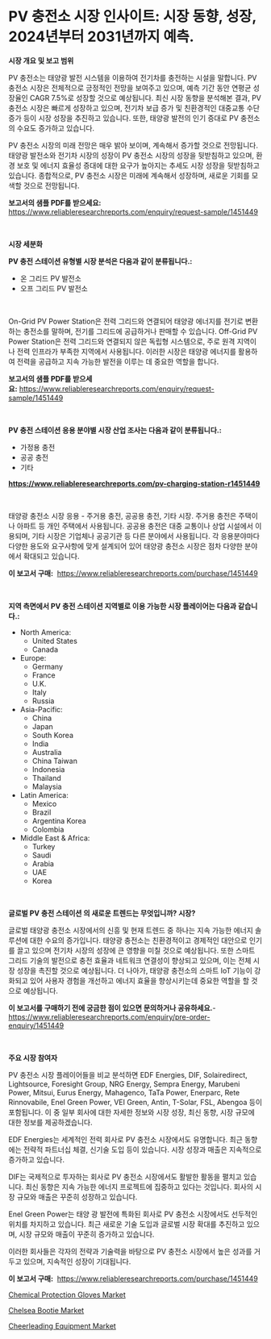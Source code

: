<p><h1>PV 충전소 시장 인사이트: 시장 동향, 성장, 2024년부터 2031년까지 예측.</h1></p><p><strong>시장 개요 및 보고 범위</strong></p>
<p><p>PV 충전소는 태양광 발전 시스템을 이용하여 전기차를 충전하는 시설을 말합니다. PV 충전소 시장은 전체적으로 긍정적인 전망을 보여주고 있으며, 예측 기간 동안 연평균 성장율인 CAGR 7.5%로 성장할 것으로 예상됩니다. 최신 시장 동향을 분석해본 결과, PV 충전소 시장은 빠르게 성장하고 있으며, 전기차 보급 증가 및 친환경적인 대중교통 수단 증가 등이 시장 성장을 추진하고 있습니다. 또한, 태양광 발전의 인기 증대로 PV 충전소의 수요도 증가하고 있습니다.</p><p>PV 충전소 시장의 미래 전망은 매우 밝아 보이며, 계속해서 증가할 것으로 전망됩니다. 태양광 발전소와 전기차 시장의 성장이 PV 충전소 시장의 성장을 뒷받침하고 있으며, 환경 보호 및 에너지 효율성 증대에 대한 요구가 높아지는 추세도 시장 성장을 뒷받침하고 있습니다. 종합적으로, PV 충전소 시장은 미래에 계속해서 성장하며, 새로운 기회를 모색할 것으로 전망됩니다.</p></p>
<p><strong>보고서의 샘플 PDF를 받으세요:</strong> <a href="https://www.reliableresearchreports.com/enquiry/request-sample/1451449">https://www.reliableresearchreports.com/enquiry/request-sample/1451449</a></p>
<p>&nbsp;</p>
<p><strong>시장 세분화</strong></p>
<p><strong>PV 충전 스테이션 유형별 시장 분석은 다음과 같이 분류됩니다.:</strong></p>
<p><ul><li>온 그리드 PV 발전소</li><li>오프 그리드 PV 발전소</li></ul></p>
<p>&nbsp;</p>
<p><p>On-Grid PV Power Station은 전력 그리드와 연결되어 태양광 에너지를 전기로 변환하는 충전소를 말하며, 전기를 그리드에 공급하거나 판매할 수 있습니다. Off-Grid PV Power Station은 전력 그리드와 연결되지 않은 독립형 시스템으로, 주로 원격 지역이나 전력 인프라가 부족한 지역에서 사용됩니다. 이러한 시장은 태양광 에너지를 활용하여 전력을 공급하고 지속 가능한 발전을 이루는 데 중요한 역할을 합니다.</p></p>
<p><strong>보고서의 샘플 PDF를 받으세요:</strong>&nbsp;<a href="https://www.reliableresearchreports.com/enquiry/request-sample/1451449">https://www.reliableresearchreports.com/enquiry/request-sample/1451449</a></p>
<p>&nbsp;</p>
<p><strong> PV 충전 스테이션 응용 분야별 시장 산업 조사는 다음과 같이 분류됩니다.:</strong></p>
<p><ul><li>가정용 충전</li><li>공공 충전</li><li>기타</li></ul></p>
<p><strong><a href="https://www.reliableresearchreports.com/pv-charging-station-r1451449">https://www.reliableresearchreports.com/pv-charging-station-r1451449</a></strong></p>
<p>&nbsp;</p>
<p><p>태양광 충전소 시장 응용 - 주거용 충전, 공공용 충전, 기타 시장. 주거용 충전은 주택이나 아파트 등 개인 주택에서 사용됩니다. 공공용 충전은 대중 교통이나 상업 시설에서 이용되며, 기타 시장은 기업체나 공공기관 등 다른 분야에서 사용됩니다. 각 응용분야마다 다양한 용도와 요구사항에 맞게 설계되어 있어 태양광 충전소 시장은 점차 다양한 분야에서 확대되고 있습니다.</p></p>
<p><strong>이 보고서 구매:</strong>&nbsp; <a href="https://www.reliableresearchreports.com/purchase/1451449">https://www.reliableresearchreports.com/purchase/1451449</a></p>
<p>&nbsp;</p>
<p><strong>지역 측면에서 PV 충전 스테이션 지역별로 이용 가능한 시장 플레이어는 다음과 같습니다.:</strong></p>
<p><ul>
    <li>
        North America:
        <ul>
            <li>United States</li>
            <li>Canada</li>
        </ul>
    </li>
    <li>
        Europe:
        <ul>
            <li>Germany</li>
            <li>France</li>
            <li>U.K.</li>
            <li>Italy</li>
            <li>Russia</li>
        </ul>
    </li>
    <li>
        Asia-Pacific:
        <ul>
            <li>China</li>
            <li>Japan</li>
            <li>South Korea</li>
            <li>India</li>
            <li>Australia</li>
            <li>China Taiwan</li>
            <li>Indonesia</li>
            <li>Thailand</li>
            <li>Malaysia</li>
        </ul>
    </li>
    <li>
        Latin America:
        <ul>
            <li>Mexico</li>
            <li>Brazil</li>
            <li>Argentina Korea</li>
            <li>Colombia</li>
        </ul>
    </li>
    <li>
        Middle East & Africa:
        <ul>
            <li>Turkey</li>
            <li>Saudi</li>
            <li>Arabia</li>
            <li>UAE</li>
            <li>Korea</li>
        </ul>
    </li>
    </ul></p>
<p>&nbsp;</p>
<p><strong>글로벌 PV 충전 스테이션 의 새로운 트렌드는 무엇입니까? 시장?</strong></p>
<p><p>글로벌 태양광 충전소 시장에서의 신흥 및 현재 트렌드 중 하나는 지속 가능한 에너지 솔루션에 대한 수요의 증가입니다. 태양광 충전소는 친환경적이고 경제적인 대안으로 인기를 끌고 있으며 전기차 시장의 성장에 큰 영향을 미칠 것으로 예상됩니다. 또한 스마트 그리드 기술의 발전으로 충전 효율과 네트워크 연결성이 향상되고 있으며, 이는 전체 시장 성장을 촉진할 것으로 예상됩니다. 더 나아가, 태양광 충전소의 스마트 IoT 기능이 강화되고 있어 사용자 경험을 개선하고 에너지 효율을 향상시키는데 중요한 역할을 할 것으로 예상됩니다.</p></p>
<p><strong>이 보고서를 구매하기 전에 궁금한 점이 있으면 문의하거나 공유하세요.</strong>- <a href="https://www.reliableresearchreports.com/enquiry/pre-order-enquiry/1451449">https://www.reliableresearchreports.com/enquiry/pre-order-enquiry/1451449</a></p>
<p>&nbsp;</p>
<p><strong>주요 시장 참여자</strong></p>
<p><p>PV 충전소 시장 플레이어들을 비교 분석하면 EDF Energies, DIF, Solairedirect, Lightsource, Foresight Group, NRG Energy, Sempra Energy, Marubeni Power, Mitsui, Eurus Energy, Mahagenco, TaTa Power, Enerparc, Rete Rinnovabile, Enel Green Power, VEI Green, Antin, T-Solar, FSL, Abengoa 등이 포함됩니다. 이 중 일부 회사에 대한 자세한 정보와 시장 성장, 최신 동향, 시장 규모에 대한 정보를 제공하겠습니다.</p><p>EDF Energies는 세계적인 전력 회사로 PV 충전소 시장에서도 유명합니다. 최근 동향에는 전략적 파트너십 체결, 신기술 도입 등이 있습니다. 시장 성장과 매출은 지속적으로 증가하고 있습니다.</p><p>DIF는 국제적으로 투자하는 회사로 PV 충전소 시장에서도 활발한 활동을 펼치고 있습니다. 최신 동향은 지속 가능한 에너지 프로젝트에 집중하고 있다는 것입니다. 회사의 시장 규모와 매출은 꾸준히 성장하고 있습니다.</p><p>Enel Green Power는 태양 광 발전에 특화된 회사로 PV 충전소 시장에서도 선두적인 위치를 차지하고 있습니다. 최근 새로운 기술 도입과 글로벌 시장 확대를 추진하고 있으며, 시장 규모와 매출이 꾸준히 증가하고 있습니다.</p><p>이러한 회사들은 각자의 전략과 기술력을 바탕으로 PV 충전소 시장에서 높은 성과를 거두고 있으며, 지속적인 성장이 기대됩니다.</p></p>
<p><strong>이 보고서 구매:</strong>&nbsp;&nbsp;<a href="https://www.reliableresearchreports.com/purchase/1451449">https://www.reliableresearchreports.com/purchase/1451449</a></p>
<p><p><a href="https://funky-papaya-cf4.notion.site/Chemical-Protection-Gloves-Market-Furnishes-Information-on-Market-Share-Market-Trends-and-Market-G-fa2abd7710e549e7993841db2bfe4e5d">Chemical Protection Gloves Market</a></p><p><a href="https://sore-arch-6db.notion.site/Chelsea-Bootie-Market-Trends-Forecast-and-Competitive-Analysis-to-2031-2f48cc72cdf64fee836678862b753414">Chelsea Bootie Market</a></p><p><a href="https://confirmed-shield-e13.notion.site/Cheerleading-Equipment-Market-Trends-Forecast-and-Competitive-Analysis-to-2031-6f7aad33ec7647d983ff1feec826da2e">Cheerleading Equipment Market</a></p></p>
